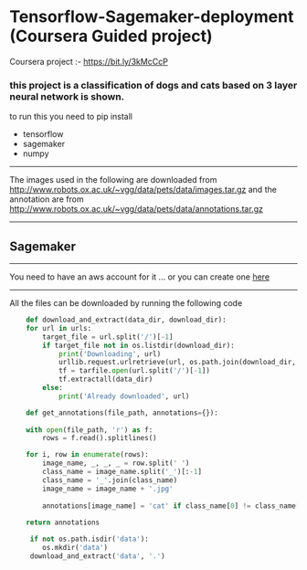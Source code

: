 # Tensorflow-Sagemaker-deployment (Coursera Guided project)
Coursera project :- https://bit.ly/3kMcCcP

### this project is a classification of dogs and cats based on 3 layer neural network is shown.

to run this you need to pip install
* tensorflow
* sagemaker
* numpy

---

The images used in the following are downloaded from http://www.robots.ox.ac.uk/~vgg/data/pets/data/images.tar.gz
and the annotation are from http://www.robots.ox.ac.uk/~vgg/data/pets/data/annotations.tar.gz

---

## Sagemaker
---
You need to have an aws account for it ... or you can create one [here](https://aws.amazon.com)

---

All the files can be downloaded by running the following code

```python
    def download_and_extract(data_dir, download_dir):
    for url in urls:
        target_file = url.split('/')[-1]
        if target_file not in os.listdir(download_dir):
            print('Downloading', url)
            urllib.request.urlretrieve(url, os.path.join(download_dir, target_file))
            tf = tarfile.open(url.split('/')[-1])
            tf.extractall(data_dir)
        else:
            print('Already downloaded', url)
```


```python
    def get_annotations(file_path, annotations={}):
    
    with open(file_path, 'r') as f:
        rows = f.read().splitlines()

    for i, row in enumerate(rows):
        image_name, _, _, _ = row.split(' ')
        class_name = image_name.split('_')[:-1]
        class_name = '_'.join(class_name)
        image_name = image_name + '.jpg'
        
        annotations[image_name] = 'cat' if class_name[0] != class_name[0].lower() else 'dog'
    
    return annotations
```



```python
     if not os.path.isdir('data'):
        os.mkdir('data')
     download_and_extract('data', '.')
```
